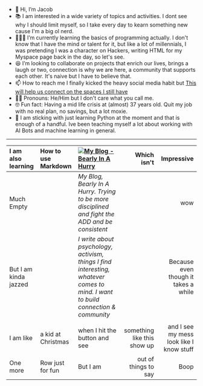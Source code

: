 - 👋 Hi, I’m Jacob
- 📚 I am interested in a wide variety of topics and activities. I dont see why I should limit myself, so I take every day to kearn something new cause I'm a big ol nerd.
- 👨🏻‍💻 I’m currently learning the basics of programming actually. I don't know that I have the mind or talent for it, but like a lot of millennials, I was pretending I was a character on Hackers, writing HTML for my Myspace page back in the day, so let's see. 
- 😆 I’m looking to collaborate on projects that enrich our lives, brings a laugh or two, connection is why we are here, a community that supports each other. It's naive but I have to believe that. 
- 📫 How to reach me I finally kicked the heavy social media habit but [This will help us connect on the spaces I still have](https://jacobfluharty.link) 
- 🏳️‍🌈 Pronouns: He/Him but I don't care what you call me. 
- 🤓 Fun fact: Having a mid life crisis at (almost) 37 years old. Quit my job with no real plan, no savings, but a lot moxie.
- 🐍 I am sticking with just learning Python at the moment and that is enough of a handful. Ive been teaching myself a lot about working with AI Bots and machine learning in general.
---
  | I am also learning | How to use Markdown | [![My Blog - Bearly In A Hurry](https://bearlyinahurry.com/wp-content/uploads/2024/12/cropped-Bearly-In-A-Hurry-heeader.png)](https://bearlyinahurry.com) | Which isn't | Impressive |
|:------------------|:------------------|:---------------------------------------------------------------------------------------------------------------------------------|--------------------:|----------:|
| Much Empty | | *My Blog, Bearly In A Hurry. Trying to be more disciplined and fight the ADD and be consistent* | | wow |
| But I am kinda jazzed | | *I write about psychology, activism, things I find interesting, whatever comes to mind. I want to build connection & community* | | Because even though it takes a while |
| | | | | |
| I am like | a kid at Christmas | when I hit the button and see | something like this show up | and I see my mess look like I know stuff |
| One more | Row just for fun | But I am | out of things to say | Boop |

<!---
JMichaelFlu/JMichaelFlu is a ✨ special ✨ repository because its `README.md` (this file) appears on your GitHub profile.
You can click the Preview link to take a look at your changes.
--->
